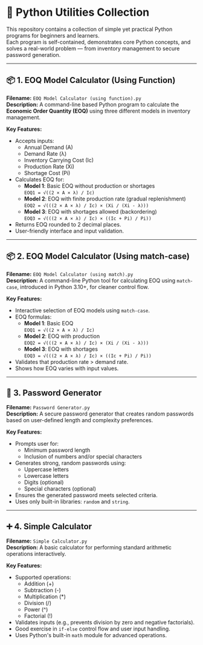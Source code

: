 # 🔧 Python Utilities Collection

This repository contains a collection of simple yet practical Python programs for beginners and learners.  
Each program is self-contained, demonstrates core Python concepts, and solves a real-world problem — from inventory management to secure password generation.

---

## 📦 1. EOQ Model Calculator (Using Function)

**Filename:** `EOQ Model Calculator (using function).py`  
**Description:** A command-line based Python program to calculate the **Economic Order Quantity (EOQ)** using three different models in inventory management.

**Key Features:**
- Accepts inputs:
  - Annual Demand (A)
  - Demand Rate (λ)
  - Inventory Carrying Cost (Ic)
  - Production Rate (Xi)
  - Shortage Cost (Pi)
- Calculates EOQ for:
  - **Model 1**: Basic EOQ without production or shortages  
    `EOQ1 = √((2 × A × λ) / Ic)`
  - **Model 2**: EOQ with finite production rate (gradual replenishment)  
    `EOQ2 = √(((2 × A × λ) / Ic) × (Xi / (Xi - λ)))`
  - **Model 3**: EOQ with shortages allowed (backordering)  
    `EOQ3 = √(((2 × A × λ) / Ic) × ((Ic + Pi) / Pi))`
- Returns EOQ rounded to 2 decimal places.
- User-friendly interface and input validation.

---

## 📦 2. EOQ Model Calculator (Using match-case)

**Filename:** `EOQ Model Calculator (using match).py`  
**Description:** A command-line Python tool for calculating EOQ using `match-case`, introduced in Python 3.10+, for cleaner control flow.

**Key Features:**
- Interactive selection of EOQ models using `match-case`.
- EOQ formulas:
  - **Model 1**: Basic EOQ  
    `EOQ1 = √((2 × A × λ) / Ic)`
  - **Model 2**: EOQ with production  
    `EOQ2 = √(((2 × A × λ) / Ic) × (Xi / (Xi - λ)))`
  - **Model 3**: EOQ with shortages  
    `EOQ3 = √(((2 × A × λ) / Ic) × ((Ic + Pi) / Pi))`
- Validates that production rate > demand rate.
- Shows how EOQ varies with input values.

---

## 🔐 3. Password Generator

**Filename:** `Password Generator.py`  
**Description:** A secure password generator that creates random passwords based on user-defined length and complexity preferences.

**Key Features:**
- Prompts user for:
  - Minimum password length
  - Inclusion of numbers and/or special characters
- Generates strong, random passwords using:
  - Uppercase letters
  - Lowercase letters
  - Digits (optional)
  - Special characters (optional)
- Ensures the generated password meets selected criteria.
- Uses only built-in libraries: `random` and `string`.

---

## ➕ 4. Simple Calculator

**Filename:** `Simple Calculator.py`  
**Description:** A basic calculator for performing standard arithmetic operations interactively.

**Key Features:**
- Supported operations:
  - Addition (+)
  - Subtraction (-)
  - Multiplication (*)
  - Division (/)
  - Power (^)
  - Factorial (!)
- Validates inputs (e.g., prevents division by zero and negative factorials).
- Good exercise in `if-else` control flow and user input handling.
- Uses Python's built-in `math` module for advanced operations.
